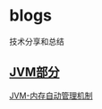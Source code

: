 # blogs
技术分享和总结

## [JVM部分](https://github.com/MrSummer33/blogs/tree/master/JVM)
[JVM-内存自动管理机制](https://github.com/MrSummer33/blogs/blob/master/JVM/JVM%EF%BC%8D%E5%86%85%E5%AD%98%E8%87%AA%E5%8A%A8%E7%AE%A1%E7%90%86%E6%9C%BA%E5%88%B6.md)
